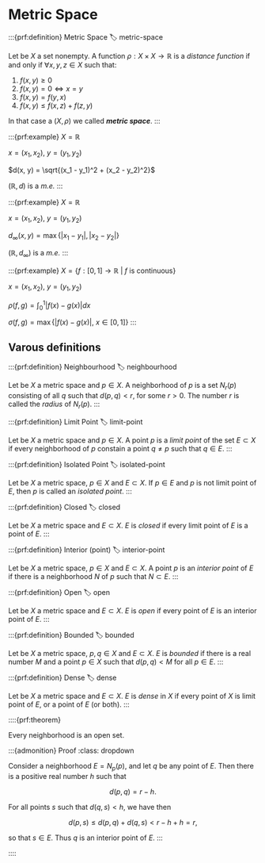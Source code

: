 # Metric Space
:::{prf:definition} Metric Space
:label: metric-space

Let be $X$ a set nonempty. A function $\rho : X \times X \to \mathbb{R}$ is a _distance function_ if and only if $\forall x, y, z \in X$ such that:
1. $f(x, y) \geq 0$
2. $f(x, y) = 0 \Leftrightarrow x = y$
3. $f(x, y) = f(y, x)$
4. $f(x, y) \leq f(x, z) + f(z, y)$

In that case a $(X, \rho)$ we called ***metric space***.
:::

:::{prf:example}
$X = \mathbb{R}$

$x = (x_1, x_2)$, $y = (y_1, y_2)$

$d(x, y) = \sqrt{(x_1 - y_1)^2 + (x_2 - y_2)^2}$

$(\mathbb{R}, d)$ is a *m.e.*
:::

:::{prf:example}
$X = \mathbb{R}$

$x = (x_1, x_2)$, $y = (y_1, y_2)$

$d_{\infty}(x, y) = \max \{|x_1 - y_1|, |x_2 - y_2| \}$

$(\mathbb{R}, d_{\infty})$ is a *m.e.*
:::

:::{prf:example}
$X = \{ f:[0,1] \to \mathbb{R}\ | \ f \text{ is continuous}\}$

$x = (x_1, x_2)$, $y = (y_1, y_2)$

$\rho(f, g) = \int_0^1 |f(x) - g(x)| dx$

$\sigma(f, g) = \max \{ |f(x) - g(x)|, \ x \in [0, 1] \}$
:::

## Varous definitions

:::{prf:definition} Neighbourhood
:label: neighbourhood

Let be $X$ a metric space and $p \in X$. A neighborhood of $p$ is a set $N_r(p)$ consisting of all $q$ such that $d(p, q) < r$, for some $r > 0$. The number $r$ is called the _radius_ of $N_r(p)$. 
:::

:::{prf:definition} Limit Point
:label: limit-point

Let be $X$ a metric space and $p \in X$. A point $p$ is a _limit point_ of the set $E \subset X$ if every neighborhood of $p$ constain a point $q \neq p$ such that $q \in E$.
:::

:::{prf:definition} Isolated Point
:label: isolated-point

Let be $X$ a metric space, $p \in X$ and $E \subset X$. If $p \in E$ and $p$ is not limit point of $E$, then $p$ is called an _isolated point_. 
:::

:::{prf:definition} Closed
:label: closed

Let be $X$ a metric space and $E \subset X$. $E$ is _closed_ if every limit point of $E$ is a point of $E$. 
:::

:::{prf:definition} Interior (point)
:label: interior-point

Let be $X$ a metric space, $p \in X$ and $E \subset X$. A point $p$ is an _interior point_ of $E$ if there is a neighborhood $N$ of $p$ such that $N \subset E$.
::: 

:::{prf:definition} Open
:label: open

Let be $X$ a metric space and $E \subset X$. $E$ is _open_ if every point of $E$ is an interior point of $E$. 
:::

:::{prf:definition} Bounded
:label: bounded

Let be $X$ a metric space, $p, q \in X$ and $E \subset X$. $E$ is _bounded_ if there is a real number $M$ and a point $p \in X$ such that $d(p, q) < M$ for all $p \in E$. 
:::

:::{prf:definition} Dense
:label: dense

Let be $X$ a metric space and $E \subset X$. $E$ is _dense_ in $X$ if every point of $X$ is limit point of $E$, or a point of $E$ (or both). 
:::

::::{prf:theorem}

Every neighborhood is an open set.

:::{admonition} Proof
:class: dropdown

Consider a neighborhood $E=N_{p}(p)$, and let $q$ be any point of $E$. Then there is a positive real number $h$ such that

$$
d(p, q)=r-h .
$$

For all points $s$ such that $d(q, s)<h$, we have then

$$
d(p, s) \leq d(p, q)+d(q, s)<r-h+h=r,
$$

so that $s \in E$. Thus $q$ is an interior point of $E$.
:::

::::



